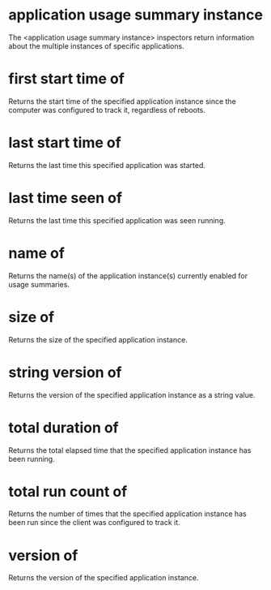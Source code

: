 # application usage summary instance

The &lt;application usage summary instance&gt; inspectors return information about the multiple instances of specific applications.

# first start time of <application usage summary instance>

Returns the start time of the specified application instance since the computer was configured to track it, regardless of reboots.

# last start time of <application usage summary instance>

Returns the last time this specified application was started.

# last time seen of <application usage summary instance>

Returns the last time this specified application was seen running.

# name of <application usage summary instance>

Returns the name(s) of the application instance(s) currently enabled for usage summaries.

# size of <application usage summary instance>

Returns the size of the specified application instance.

# string version of <application usage summary instance>

Returns the version of the specified application instance as a string value.

# total duration of <application usage summary instance>

Returns the total elapsed time that the specified application instance has been running.

# total run count of <application usage summary instance>

Returns the number of times that the specified application instance has been run since the client was configured to track it.

# version of <application usage summary instance>

Returns the version of the specified application instance.
